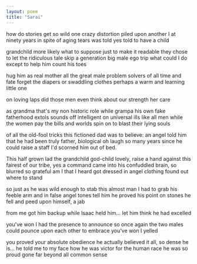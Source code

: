 ```yaml
---
layout: poem
title: "Sarai"
---
```


how do stories get so wild
one crazy distortion piled
upon another
I at ninety years
in spite of aging tears
was told yes told
to have a child

grandchild more likely
what to suppose
just to make it readable they chose
to let the ridiculous tale skip
a generation
big male ego trip
what could I do
except to  help him count his toes

hug him as real mother
all the great
male problem solvers of all time and fate
forget the  diapers
or swaddling clothes
perhaps
a warm and learning little one

on loving laps
did those men even think about
our strength her care

as grandma
that's my non historic role
while grampa
his own fake fatherhood extols
sounds off intelligent
on universal ills
like all men
while the women pay the bills
and worlds spin on
to blast their lying souls

of all the old-fool tricks
this fictioned dad
was to believe:
an angel told him that he had
been truly father,
biological oh laugh
so many years since he could raise a staff
I'd scorned him out of bed.

This half grown lad
the grandchild god-child lovely,
raise a hand
against this fairest of our tribe,
yes a command
came into his confuddled brain,
so blurred
so grateful am I that I heard
got dressed in angel clothing
found out where to stand

so just as he was wild enough to stab
this almost man I had to grab
his feeble arm
and in false angel tones
tell him he proved his point
on stones
he fell
and peed upon himself,
a jab

from me
got him backup while Isaac held
him...
let him think he had excelled

you've won
I had the presence to announce
so once again
the two males could pounce
upon each other to embrace
you've won
I yelled

you proved your absolute obedience
he actually believed it all,
so dense
he is...
he told me to my face
how he was victor for the human race
he was so proud
gone far beyond all common sense
